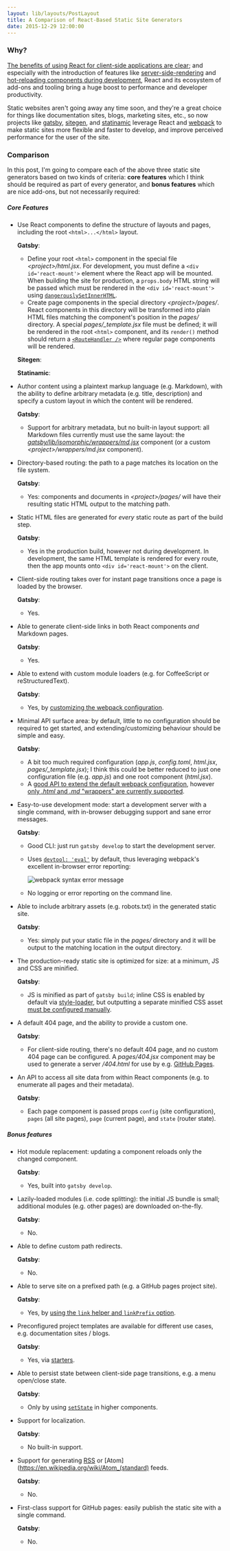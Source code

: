 ```yaml
---
layout: lib/layouts/PostLayout
title: A Comparison of React-Based Static Site Generators
date: 2015-12-29 12:00:00
---
```


### Why?
[The benefits of using React for client-side applications are clear](https://facebook.github.io/react/blog/2013/06/05/why-react.html); and especially with the introduction of features like [server-side-rendering](https://facebook.github.io/react/docs/top-level-api.html#reactdomserver) and [hot-reloading components during development](https://github.com/gaearon/react-transform-hmr), React and its ecosystem of add-ons and tooling bring a huge boost to performance and developer productivity.

Static websites aren't going away any time soon, and they're a great choice for things like documentation sites, blogs, marketing sites, etc., so now projects like [gatsby][], [sitegen][], and [statinamic][] leverage React and [webpack](http://webpack.github.io/) to make static sites more flexible and faster to develop, and improve perceived performance for the user of the site.

### Comparison
In this post, I'm going to compare each of the above three static site generators based on two kinds of criteria: **core features** which I think should be required as part of every generator, and **bonus features** which are nice add-ons, but not necessarily required:

##### Core Features
* Use React components to define the structure of layouts and pages, including the root `<html>...</html>` layout.

  **Gatsby**:
    - Define your root `<html>` component in the special file _&lt;project&gt;/html.jsx_. For development, you must define a `<div id='react-mount'>` element where the React app will be mounted. When building the site for production, a `props.body` HTML string will be passed which must be rendered in the `<div id='react-mount'>` using [`dangerouslySetInnerHTML`](https://facebook.github.io/react/tips/dangerously-set-inner-html.html).
    - Create page components in the special directory _&lt;project&gt;/pages/_. React components in this directory will be transformed into plain HTML files matching the component's position in the _pages/_ directory. A special *pages/_template.jsx* file must be defined; it will be rendered in the root `<html>` component, and its `render()` method should return a [`<RouteHandler />`](https://github.com/rackt/react-router/blob/v0.13.5/doc/03%20Components/RouteHandler.md) where regular page components will be rendered.

  **Sitegen**:

  **Statinamic**:

* Author content using a plaintext markup language (e.g. Markdown), with the ability to define arbitrary metadata (e.g. title, description) and specify a custom layout in which the content will be rendered.

  **Gatsby**:
    - Support for arbitrary metadata, but no built-in layout support: all Markdown files currently must use the same layout: the [_gatsby/lib/isomorphic/wrappers/md.jsx_](https://github.com/gatsbyjs/gatsby/blob/9658bacd4f3b582d77dd291c18a13db4561b32ab/lib/isomorphic/wrappers/md.jsx) component (or a custom _&lt;project&gt;/wrappers/md.jsx_ component).

* Directory-based routing: the path to a page matches its location on the file system.

  **Gatsby**:
    - Yes: components and documents in _&lt;project&gt;/pages/_ will have their resulting static HTML output to the matching path.

* Static HTML files are generated for *every* static route as part of the build step.

  **Gatsby**:
    - Yes in the production build, however not during development. In development, the same HTML template is rendered for every route, then the app mounts onto `<div id='react-mount'>` on the client.

* Client-side routing takes over for instant page transitions once a page is loaded by the browser.

  **Gatsby**:
    - Yes.

* Able to generate client-side links in both React components *and* Markdown pages.

  **Gatsby**:
    - Yes.

* Able to extend with custom module loaders (e.g. for CoffeeScript or reStructuredText).

  **Gatsby**:
    - Yes, by [customizing the webpack configuration](https://github.com/gatsbyjs/gatsby/blob/master/README.md#how-to-use-your-own-webpack-loaders).

* Minimal API surface area: by default, little to no configuration should be required to get started, and extending/customizing behaviour should be simple and easy.

  **Gatsby**:
    - A bit too much required configuration (_app.js_, _config.toml_, _html.jsx_, *pages/_template.jsx*); I think this could be better reduced to just one configuration file (e.g. _app.js_) and one root component (_html.jsx_).
    - A [good API to extend the default webpack configuration](), however [only _.html_ and _.md_ "wrappers" are currently supported](https://github.com/gatsbyjs/gatsby/blob/9658bacd4f3b582d77dd291c18a13db4561b32ab/lib/isomorphic/create-routes.coffee#L55).

* Easy-to-use development mode: start a development server with a single command, with in-browser debugging support and sane error messages.

  **Gatsby**:
    - Good CLI: just run `gatsby develop` to start the development server.
    - Uses [`devtool: 'eval'`](http://webpack.github.io/docs/configuration.html#devtool) by default, thus leveraging webpack's excellent in-browser error reporting:

      ![webpack syntax error message](https://www.dropbox.com/s/tckazyg49pernio/Screenshot%202015-12-31%2013.03.34.png?dl=1)

    - No logging or error reporting on the command line.

* Able to include arbitrary assets (e.g. robots.txt) in the generated static site.

  **Gatsby**:
    - Yes: simply put your static file in the _pages/_ directory and it will be output to the matching location in the output directory.

* The production-ready static site is optimized for size: at a minimum, JS and CSS are minified.

  **Gatsby**:
    - JS is minified as part of `gatsby build`; inline CSS is enabled by default via [style-loader](https://github.com/webpack/style-loader), but outputting a separate minified CSS asset [must be configured manually](https://github.com/gatsbyjs/gatsby/blob/8b421bc8f393f4e4ca022c7b62811a67af866d2c/README.md#how-to-use-your-own-webpack-plugins).

* A default 404 page, and the ability to provide a custom one.

  **Gatsby**:
    - For client-side routing, there's no default 404 page, and no custom 404 page can be configured. A _pages/404.jsx_ component may be used to generate a server _/404.html_ for use by e.g. [GitHub Pages](https://help.github.com/articles/custom-404-pages/).

* An API to access all site data from within React components (e.g. to enumerate all pages and their metadata).

  **Gatsby**:
    - Each page component is passed props `config` (site configuration), `pages` (all site pages), `page` (current page), and `state` (router state).

##### Bonus features
* Hot module replacement: updating a component reloads only the changed component.

  **Gatsby**:
    - Yes, built into `gatsby develop`.

* Lazily-loaded modules (i.e. code splitting): the initial JS bundle is small; additional modules (e.g. other pages) are downloaded on-the-fly.

  **Gatsby**:
    - No.

* Able to define custom path redirects.

  **Gatsby**:
    - No.

* Able to serve site on a prefixed path (e.g. a GitHub pages project site).

  **Gatsby**:
    - Yes, by [using the `link` helper and `linkPrefix` option](https://github.com/gatsbyjs/gatsby#deploying-to-github-pages-and-other-hosts-where-your-sites-links-need-prefixes).

* Preconfigured project templates are available for different use cases, e.g. documentation sites / blogs.

  **Gatsby**:
    - Yes, via [starters](https://github.com/gatsbyjs/gatsby#gatsby-starters).

* Able to persist state between client-side page transitions, e.g. a menu open/close state.

  **Gatsby**:
    - Only by using [`setState`](https://facebook.github.io/react/docs/component-api.html#setstate) in higher components.

* Support for localization.

  **Gatsby**:
    - No built-in support.

* Support for generating [RSS](https://en.wikipedia.org/wiki/RSS) or [Atom](https://en.wikipedia.org/wiki/Atom_(standard) feeds.

  **Gatsby**:
    - No.

* First-class support for GitHub pages: easily publish the static site with a single command.

  **Gatsby**:
    - No.


[gatsby]: https://github.com/gatsbyjs/gatsby
[sitegen]: http://sitegen.github.io/
[statinamic]: http://moox.io/statinamic/
